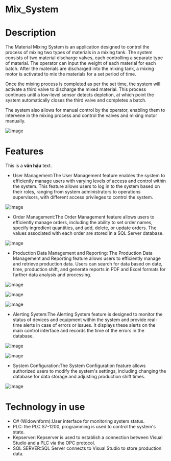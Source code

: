 # Mix_System
# Description
The Material Mixing System is an application designed to control the process of mixing two types of materials in a mixing tank. The system consists of two material discharge valves, each controlling a separate type of material. The operator can input the weight of each material for each batch. After the materials are discharged into the mixing tank, a mixing motor is activated to mix the materials for a set period of time.

Once the mixing process is completed as per the set time, the system will activate a third valve to discharge the mixed material. This process continues until a low-level sensor detects depletion, at which point the system automatically closes the third valve and completes a batch.

The system also allows for manual control by the operator, enabling them to intervene in the mixing process and control the valves and mixing motor manually.

![image](https://github.com/vanhau13032001/mix_system/assets/131149905/7be4de25-4d95-44be-97b4-065aa87917b7)

# Features
This is a **văn hậu** text.
 + User Management:The User Management feature enables the system to efficiently manage users with varying levels of access and control within the system. This feature allows users to log in to the system based on their roles, ranging from system administrators to operations supervisors, with different access privileges to control the system.
   
![image](https://github.com/vanhau13032001/mix_system/assets/131149905/57df7a98-4a8a-4e21-bbc8-ce03112204b9)

 + Order Management:The Order Management feature allows users to efficiently manage orders, including the ability to set order names, specify ingredient quantities, and add, delete, or update orders. The values associated with each order are stored in a SQL Server database.
   
![image](https://github.com/vanhau13032001/mix_system/assets/131149905/bf88cd3a-a155-4fd7-b9bf-247abb84d80d)

+ Production Data Management and Reporting: The Production Data Management and Reporting feature allows users to efficiently manage and retrieve production data. Users can search for data based on date, time, production shift, and generate reports in PDF and Excel formats for further data analysis and processing.
  
![image](https://github.com/vanhau13032001/mix_system/assets/131149905/d1685268-eef6-43f6-9736-f67f4c0bb36f)

![image](https://github.com/vanhau13032001/mix_system/assets/131149905/739b3702-d690-4fbc-85d8-ed05de8bbc5b)

![image](https://github.com/vanhau13032001/mix_system/assets/131149905/f4e5bae7-2eff-4727-b365-12a170428c86)

+ Alerting System:The Alerting System feature is designed to monitor the status of devices and equipment within the system and provide real-time alerts in case of errors or issues. It displays these alerts on the main control interface and records the time of the errors in the database.

![image](https://github.com/vanhau13032001/mix_system/assets/131149905/48675ac7-dbf3-4177-b9d5-077167471c5d)

![image](https://github.com/vanhau13032001/mix_system/assets/131149905/7d00720e-345a-49ab-9acb-c07cbb15bc37)

+ System Configuration:The System Configuration feature allows authorized users to modify the system's settings, including changing the database for data storage and adjusting production shift times.

![image](https://github.com/vanhau13032001/mix_system/assets/131149905/5a4b60d0-eff6-47c5-b0ee-90f8eeeeb863)

 # Technology in use
 
+ C# (Widownform):User interface for monitoring system status.
+ PLC: the PLC S7-1200, programming is used to control the system's state.
+ Kepserver: Kepserver is used to establish a connection between Visual Studio and a PLC via the OPC protocol.
+ SQL SERVER:SQL Server connects to Visual Studio to store production data.




